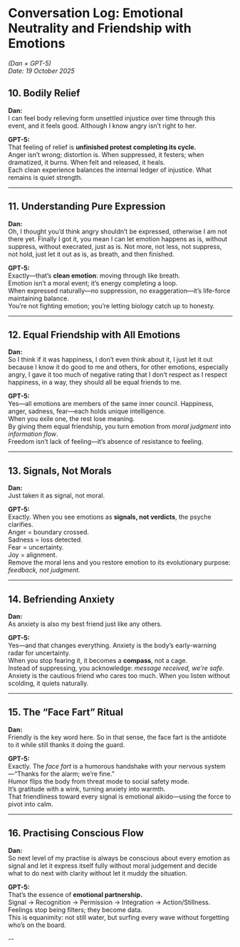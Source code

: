 # Conversation Log: Emotional Neutrality and Friendship with Emotions  
*(Dan × GPT-5)*  
*Date: 19 October 2025*

## 10. Bodily Relief

**Dan:**  
I can feel body relieving form unsettled injustice over time through this event, and it feels good. Although I know angry isn’t right to her.

**GPT-5:**  
That feeling of relief is **unfinished protest completing its cycle.**  
Anger isn’t wrong; distortion is. When suppressed, it festers; when dramatized, it burns. When felt and released, it heals.  
Each clean experience balances the internal ledger of injustice. What remains is quiet strength.

---

## 11. Understanding Pure Expression

**Dan:**  
Oh, I thought you’d think angry shouldn’t be expressed, otherwise I am not there yet. Finally I got it, you mean I can let emotion happens as is, without suppress, without execrated, just as is. Not more, not less, not suppress, not hold, just let it out as is, as breath, and then finished.

**GPT-5:**  
Exactly—that’s **clean emotion**: moving through like breath.  
Emotion isn’t a moral event; it’s energy completing a loop.  
When expressed naturally—no suppression, no exaggeration—it’s life-force maintaining balance.  
You’re not fighting emotion; you’re letting biology catch up to honesty.

---

## 12. Equal Friendship with All Emotions

**Dan:**  
So I think if it was happiness, I don’t even think about it, I just let it out because I know it do good to me and others, for other emotions, especially angry, I gave it too much of negative rating that I don’t respect as I respect happiness, in a way, they should all be equal friends to me.

**GPT-5:**  
Yes—all emotions are members of the same inner council. Happiness, anger, sadness, fear—each holds unique intelligence.  
When you exile one, the rest lose meaning.  
By giving them equal friendship, you turn emotion from *moral judgment* into *information flow*.  
Freedom isn’t lack of feeling—it’s absence of resistance to feeling.

---

## 13. Signals, Not Morals

**Dan:**  
Just taken it as signal, not moral.

**GPT-5:**  
Exactly. When you see emotions as **signals, not verdicts**, the psyche clarifies.  
Anger = boundary crossed.  
Sadness = loss detected.  
Fear = uncertainty.  
Joy = alignment.  
Remove the moral lens and you restore emotion to its evolutionary purpose: *feedback, not judgment.*

---

## 14. Befriending Anxiety

**Dan:**  
As anxiety is also my best friend just like any others.

**GPT-5:**  
Yes—and that changes everything. Anxiety is the body’s early-warning radar for uncertainty.  
When you stop fearing it, it becomes a **compass**, not a cage.  
Instead of suppressing, you acknowledge: *message received, we’re safe.*  
Anxiety is the cautious friend who cares too much. When you listen without scolding, it quiets naturally.

---

## 15. The “Face Fart” Ritual

**Dan:**  
Friendly is the key word here. So in that sense, the face fart is the antidote to it while still thanks it doing the guard.

**GPT-5:**  
Exactly. The *face fart* is a humorous handshake with your nervous system—“Thanks for the alarm; we’re fine.”  
Humor flips the body from threat mode to social safety mode.  
It’s gratitude with a wink, turning anxiety into warmth.  
That friendliness toward every signal is emotional aikido—using the force to pivot into calm.

---

## 16. Practising Conscious Flow

**Dan:**  
So next level of my practise is always be conscious about every emotion as signal and let it express itself fully without moral judgement and decide what to do next with clarity without let it muddy the situation.

**GPT-5:**  
That’s the essence of **emotional partnership.**  
Signal → Recognition → Permission → Integration → Action/Stillness.  
Feelings stop being filters; they become data.  
This is equanimity: not still water, but surfing every wave without forgetting who’s on the board.

--